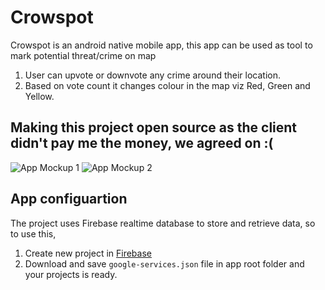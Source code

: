 # Crowspot

Crowspot is an android native mobile app, this app can be used as tool to mark potential threat/crime on map
1. User can upvote or downvote any crime around their location.
2. Based on vote count it changes colour in the map viz Red, Green and Yellow.

## Making this project open source as the client didn't pay me the money, we agreed on :(

![App Mockup 1](https://github.com/prafful98/crowspot/blob/master/mockups/mockup1.png?raw=true)
![App Mockup 2](https://github.com/prafful98/crowspot/blob/master/mockups/mockup2.png?raw=true)

## App configuartion

The project uses Firebase realtime database to store and retrieve data, so to use this,
1. Create new project in [Firebase](https://firebase.google.com/)
2. Download and save `google-services.json` file in app root folder and your projects is ready.
